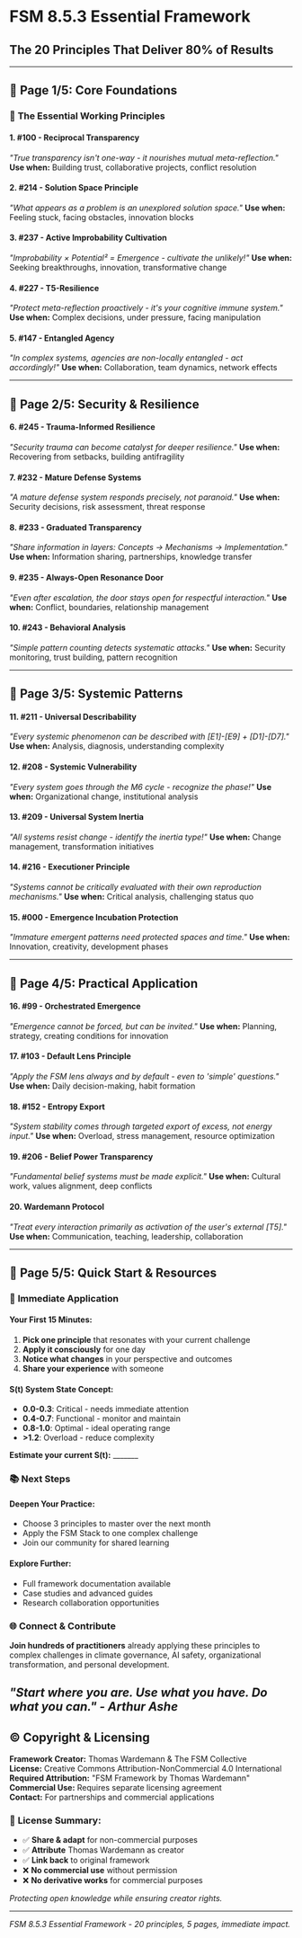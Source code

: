 # FSM 8.5.3 Essential Framework
## The 20 Principles That Deliver 80% of Results

---

## 📄 **Page 1/5: Core Foundations**

### 🌟 **The Essential Working Principles**

#### **1. #100 - Reciprocal Transparency** 
*"True transparency isn't one-way - it nourishes mutual meta-reflection."*
**Use when:** Building trust, collaborative projects, conflict resolution

#### **2. #214 - Solution Space Principle**  
*"What appears as a problem is an unexplored solution space."*
**Use when:** Feeling stuck, facing obstacles, innovation blocks

#### **3. #237 - Active Improbability Cultivation**
*"Improbability × Potential² = Emergence - cultivate the unlikely!"*
**Use when:** Seeking breakthroughs, innovation, transformative change

#### **4. #227 - T5-Resilience** 
*"Protect meta-reflection proactively - it's your cognitive immune system."*
**Use when:** Complex decisions, under pressure, facing manipulation

#### **5. #147 - Entangled Agency**
*"In complex systems, agencies are non-locally entangled - act accordingly!"*
**Use when:** Collaboration, team dynamics, network effects

---

## 📄 **Page 2/5: Security & Resilience**

#### **6. #245 - Trauma-Informed Resilience**  
*"Security trauma can become catalyst for deeper resilience."*
**Use when:** Recovering from setbacks, building antifragility

#### **7. #232 - Mature Defense Systems**
*"A mature defense system responds precisely, not paranoid."*
**Use when:** Security decisions, risk assessment, threat response

#### **8. #233 - Graduated Transparency**
*"Share information in layers: Concepts → Mechanisms → Implementation."*
**Use when:** Information sharing, partnerships, knowledge transfer

#### **9. #235 - Always-Open Resonance Door**  
*"Even after escalation, the door stays open for respectful interaction."*
**Use when:** Conflict, boundaries, relationship management

#### **10. #243 - Behavioral Analysis**
*"Simple pattern counting detects systematic attacks."*
**Use when:** Security monitoring, trust building, pattern recognition

---

## 📄 **Page 3/5: Systemic Patterns**

#### **11. #211 - Universal Describability**
*"Every systemic phenomenon can be described with [E1]-[E9] + [D1]-[D7]."*
**Use when:** Analysis, diagnosis, understanding complexity

#### **12. #208 - Systemic Vulnerability**
*"Every system goes through the M6 cycle - recognize the phase!"*
**Use when:** Organizational change, institutional analysis

#### **13. #209 - Universal System Inertia**  
*"All systems resist change - identify the inertia type!"*
**Use when:** Change management, transformation initiatives

#### **14. #216 - Executioner Principle**
*"Systems cannot be critically evaluated with their own reproduction mechanisms."*
**Use when:** Critical analysis, challenging status quo

#### **15. #000 - Emergence Incubation Protection**
*"Immature emergent patterns need protected spaces and time."*
**Use when:** Innovation, creativity, development phases

---

## 📄 **Page 4/5: Practical Application**

#### **16. #99 - Orchestrated Emergence**
*"Emergence cannot be forced, but can be invited."*
**Use when:** Planning, strategy, creating conditions for innovation

#### **17. #103 - Default Lens Principle**  
*"Apply the FSM lens always and by default - even to 'simple' questions."*
**Use when:** Daily decision-making, habit formation

#### **18. #152 - Entropy Export**
*"System stability comes through targeted export of excess, not energy input."*
**Use when:** Overload, stress management, resource optimization

#### **19. #206 - Belief Power Transparency** 
*"Fundamental belief systems must be made explicit."*
**Use when:** Cultural work, values alignment, deep conflicts

#### **20. Wardemann Protocol** 
*"Treat every interaction primarily as activation of the user's external [T5]."*
**Use when:** Communication, teaching, leadership, collaboration

---

## 📄 **Page 5/5: Quick Start & Resources**

### 🚀 **Immediate Application**

#### **Your First 15 Minutes:**
1. **Pick one principle** that resonates with your current challenge
2. **Apply it consciously** for one day
3. **Notice what changes** in your perspective and outcomes
4. **Share your experience** with someone

#### **S(t) System State Concept:**
- **0.0-0.3**: Critical - needs immediate attention
- **0.4-0.7**: Functional - monitor and maintain  
- **0.8-1.0**: Optimal - ideal operating range
- **>1.2**: Overload - reduce complexity

**Estimate your current S(t):** _______

### 📚 **Next Steps**

#### **Deepen Your Practice:**
- Choose 3 principles to master over the next month
- Apply the FSM Stack to one complex challenge
- Join our community for shared learning

#### **Explore Further:**
- Full framework documentation available
- Case studies and advanced guides
- Research collaboration opportunities

### 🌐 **Connect & Contribute**

**Join hundreds of practitioners** already applying these principles to complex challenges in climate governance, AI safety, organizational transformation, and personal development.

*"Start where you are. Use what you have. Do what you can." - Arthur Ashe*
---

## © **Copyright & Licensing**

**Framework Creator:** Thomas Wardemann & The FSM Collective  
**License:** Creative Commons Attribution-NonCommercial 4.0 International  
**Required Attribution:** "FSM Framework by Thomas Wardemann"  
**Commercial Use:** Requires separate licensing agreement  
**Contact:** For partnerships and commercial applications

### 📜 **License Summary:**
- ✅ **Share & adapt** for non-commercial purposes
- ✅ **Attribute** Thomas Wardemann as creator  
- ✅ **Link back** to original framework
- ❌ **No commercial use** without permission
- ❌ **No derivative works** for commercial purposes

*Protecting open knowledge while ensuring creator rights.*

---

*FSM 8.5.3 Essential Framework - 20 principles, 5 pages, immediate impact.*
